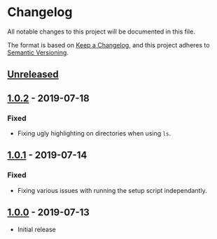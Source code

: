 # Changelog

All notable changes to this project will be documented in this file.

The format is based on [Keep a Changelog](https://keepachangelog.com/en/1.0.0/),
and this project adheres to [Semantic Versioning](https://semver.org/spec/v2.0.0.html).

## [Unreleased]

## [1.0.2] - 2019-07-18

### Fixed

- Fixing ugly highlighting on directories when using `ls`.

## [1.0.1] - 2019-07-14

### Fixed

- Fixing various issues with running the setup script independantly.

## [1.0.0] - 2019-07-13

- Initial release

[Unreleased]: https://github.com/sten626/dotfiles/compare/1.0.2...HEAD
[1.0.2]: https://github.com/sten626/dotfiles/compare/1.0.1...1.0.2
[1.0.1]: https://github.com/sten626/dotfiles/compare/1.0.0...1.0.1
[1.0.0]: https://github.com/sten626/dotfiles/releases/tag/1.0.0
